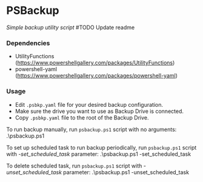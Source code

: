 # PSBackup
*Simple backup utility script*
#TODO Update readme
### Dependencies
- UtilityFunctions (https://www.powershellgallery.com/packages/UtilityFunctions)
- powershell-yaml	(https://www.powershellgallery.com/packages/powershell-yaml)

### Usage
- Edit `.psbkp.yaml` file for your desired backup configuration.
- Make sure the drive you want to use as Backup Drive is connected.
- Copy `.psbkp.yaml` file to the root of the Backup Drive.

To run backup manually, run `psbackup.ps1` script with no arguments:
    .\psbackup.ps1

To set up scheduled task to run backup periodically, run `psbackup.ps1` script with *-set_scheduled_task* parameter:
    .\psbackup.ps1 -set_scheduled_task

To delete scheduled task, run `psbackup.ps1` script with *-unset_scheduled_task* parameter:
    .\psbackup.ps1 -unset_scheduled_task
